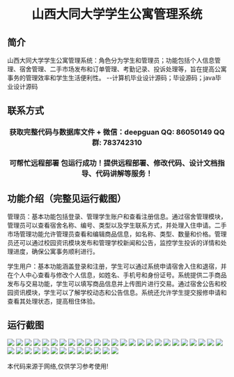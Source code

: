 <p><h1 align="center">山西大同大学学生公寓管理系统</h1></p>

## 简介
山西大同大学学生公寓管理系统：角色分为学生和管理员；功能包括个人信息管理、宿舍管理、二手市场发布和订单管理、考勤记录、投诉处理等，旨在提高公寓事务的管理效率和学生生活便利性。    --计算机毕业设计源码；毕设源码；java毕业设计源码


## 联系方式
<p><h3 align="center">获取完整代码与数据库文件 + 微信：deepguan QQ: 86050149 QQ群: 783742310</h3></p>
<p><h3 align="center">可帮忙远程部署 包运行成功！提供远程部署、修改代码、设计文档指导、代码讲解等服务！</h3></p>

## 功能介绍（完整见运行截图）
管理员：基本功能包括登录、管理学生账户和查看注册信息。通过宿舍管理模块，管理员可以查看宿舍名称、编号、类型以及学生联系方式，并处理入住申请。二手市场管理功能允许管理员查看和编辑商品信息，如名称、类型、数量和价格。管理员还可以通过校园资讯模块发布和管理学校新闻和公告，监控学生投诉的详情和处理进度，确保公寓事务顺利进行。

学生用户：基本功能涵盖登录和注册，学生可以通过系统申请宿舍入住和退宿，并在个人中心查看与修改个人信息，如姓名、手机号和身份证号。系统提供二手商品发布与交易功能，学生可以填写商品信息并上传图片进行交易。通过宿舍公告和校园资讯模块，学生可以了解学校动态和公告信息。系统还允许学生提交报修申请和查看其处理状态，提高租住体验。


## 运行截图
![](img/001.jpg)
![](img/002.jpg)
![](img/003.jpg)
![](img/004.jpg)
![](img/005.jpg)
![](img/006.jpg)
![](img/007.jpg)
![](img/008.jpg)
![](img/009.jpg)
![](img/010.jpg)
![](img/011.jpg)
![](img/012.jpg)
![](img/013.jpg)
![](img/014.jpg)
![](img/015.jpg)
![](img/016.jpg)
![](img/017.jpg)
![](img/018.jpg)
![](img/019.jpg)
![](img/020.jpg)
![](img/021.jpg)
![](img/022.jpg)
![](img/023.jpg)
![](img/024.jpg)
![](img/025.jpg)
![](img/026.jpg)
![](img/027.jpg)
![](img/028.jpg)
![](img/029.jpg)
![](img/030.jpg)
![](img/031.jpg)
![](img/032.jpg)
![](img/033.jpg)
![](img/034.jpg)
![](img/035.jpg)
![](img/036.jpg)
![](img/037.jpg)
![](img/038.jpg)

<p>本代码来源于网络,仅供学习参考使用!</p>
